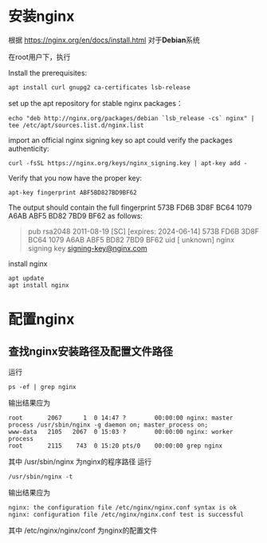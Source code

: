 # 安装nginx

根据 https://nginx.org/en/docs/install.html 对于**Debian**系统

在root用户下，执行

Install the prerequisites: 
```shell
apt install curl gnupg2 ca-certificates lsb-release
```
set up the apt repository for stable nginx packages：
```shell
echo "deb http://nginx.org/packages/debian `lsb_release -cs` nginx" | tee /etc/apt/sources.list.d/nginx.list
```
import an official nginx signing key so apt could verify the packages authenticity:
```shell
curl -fsSL https://nginx.org/keys/nginx_signing.key | apt-key add -
```
Verify that you now have the proper key: 
```shell
apt-key fingerprint ABF5BD827BD9BF62
```
The output should contain the full fingerprint 573B FD6B 3D8F BC64 1079 A6AB ABF5 BD82 7BD9 BF62 as follows: 

>pub   rsa2048 2011-08-19 [SC] [expires: 2024-06-14]
      573B FD6B 3D8F BC64 1079  A6AB ABF5 BD82 7BD9 BF62
uid   [ unknown] nginx signing key <signing-key@nginx.com>

install nginx
```shell
apt update
apt install nginx
```
# 配置nginx
## 查找nginx安装路径及配置文件路径
运行
```shell
ps -ef | grep nginx
```
输出结果应为
```shell
root       2067      1  0 14:47 ?        00:00:00 nginx: master process /usr/sbin/nginx -g daemon on; master_process on;
www-data   2105   2067  0 15:03 ?        00:00:00 nginx: worker process
root       2115    743  0 15:20 pts/0    00:00:00 grep nginx
```
其中 /usr/sbin/nginx 为nginx的程序路径
运行
```shell
/usr/sbin/nginx -t
```
输出结果应为
```shell
nginx: the configuration file /etc/nginx/nginx.conf syntax is ok
nginx: configuration file /etc/nginx/nginx.conf test is successful
```
其中 /etc/nginx/nginx/conf 为nginx的配置文件




